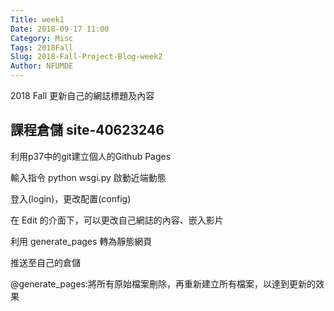 ```yaml
---
Title: week1
Date: 2018-09-17 11:00
Category: Misc
Tags: 2018Fall
Slug: 2018-Fall-Project-Blog-week2
Author: NFUMDE
---
```


2018 Fall 更新自己的網誌標題及內容

<!-- PELICAN_END_SUMMARY -->

課程倉儲 site-40623246
----
利用p37中的git建立個人的Github Pages

輸入指令 python wsgi.py 啟動近端動態

登入(login)，更改配置(config)

在 Edit 的介面下，可以更改自己網誌的內容、嵌入影片

利用 generate_pages 轉為靜態網頁

推送至自己的倉儲


@generate_pages:將所有原始檔案刪除，再重新建立所有檔案，以達到更新的效果
